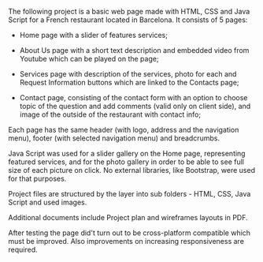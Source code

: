 The following project is a basic web page made with HTML, CSS and Java Script for a French restaurant located in Barcelona. It consists of 5 pages:

- Home page with a slider of features services;

- About Us page with a short text description and embedded video from Youtube which can be played on the page;

- Services page with description of the services, photo for each and Request Information buttons which are linked to the Contacts page;

- Contact page, consisting of the contact form with an option to choose topic of the question and add comments (valid only on client side), and image of the outside of the restaurant with contact info;

Each page has the same header (with logo, address and the navigation menu), footer (with selected navigation menu) and breadcrumbs.


Java Script was used for a slider gallery on the Home page, representing featured services, and for the photo gallery in order to be able to see full size of each picture on click. No external libraries, like Bootstrap, were used for that purposes.

Project files are structured by the layer into sub folders - HTML, CSS, Java Script and used images.

Additional documents include Project plan and wireframes layouts in PDF.

After testing the page did't turn out to be cross-platform compatible which must be improved. Also improvements on increasing responsiveness are required.
